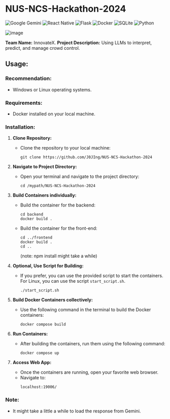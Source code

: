 # NUS-NCS-Hackathon-2024

![Google Gemini](https://img.shields.io/badge/Google%20Gemini-8E75B2.svg?style=for-the-badge&logo=Google-Gemini&logoColor=white)
![React Native](https://img.shields.io/badge/react_native-%2320232a.svg?style=for-the-badge&logo=react&logoColor=%2361DAFB)
![Flask](https://img.shields.io/badge/flask-%23000.svg?style=for-the-badge&logo=flask&logoColor=white)
![Docker](https://img.shields.io/badge/docker-%230db7ed.svg?style=for-the-badge&logo=docker&logoColor=white)
![SQLite](https://img.shields.io/badge/sqlite-%2307405e.svg?style=for-the-badge&logo=sqlite&logoColor=white)
![Python](https://img.shields.io/badge/python-3670A0?style=for-the-badge&logo=python&logoColor=ffdd54)

![image](https://github.com/J0JIng/NUS-NCS-Hackathon-2024/assets/111691710/449e8481-bd38-4b15-ae99-64860d910935)

**Team Name:** InnovateX. 
**Project Description:** Using LLMs to interpret, predict, and manage crowd control.

## Usage:

### Recommendation:
- Windows or Linux operating systems.

### Requirements:
- Docker installed on your local machine.

### Installation:

1. **Clone Repository:**
   - Clone the repository to your local machine:
     ```
     git clone https://github.com/J0JIng/NUS-NCS-Hackathon-2024
     ```

2. **Navigate to Project Directory:**
   - Open your terminal and navigate to the project directory:
     ```
     cd /mypath/NUS-NCS-Hackathon-2024
     ```

3. **Build Containers individually:**
   - Build the container for the backend:
     ```
     cd backend
     docker build .
     ```
   - Build the container for the front-end:
     ```
     cd ../frontend
     docker build .
     cd ..
     ```
     (note: npm install might take a while)

4. **Optional, Use Script for Building:**
   - If you prefer, you can use the provided script to start the containers. For Linux, you can use the script `start_script.sh`.

     ```
     ./start_script.sh
     ```

5. **Build Docker Containers collectively:**
   - Use the following command in the terminal to build the Docker containers:
     ```
     docker compose build
     ```

6. **Run Containers:**
   - After building the containers, run them using the following command:
     ```
     docker compose up
     ```

7. **Access Web App:**
   - Once the containers are running, open your favorite web browser.
   - Navigate to:
     ```
     localhost:19006/
     ```

### Note:
   - It might take a little a while to load the response from Gemini.
   
